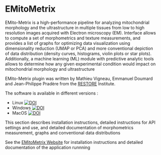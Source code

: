 # EMitoMetrix

EMito-Metrix is a high-performance pipeline for analyzing mitochondrial morphology and the ultrastructure in multiple tissues from low to high resolution images acquired with Electron microscopy (EM). Interface allows to compute a set of morphometrics and texture measurements, and provides a list of graphs for optimizing data visualization using dimensionality reduction (UMAP or PCA) and more conventional depiction of data distribution (density curves, histograms, violin plots or star plots). Additionally, a machine learning (ML) module with predictive analytic tools allows to determine how any given experimental condition would impact on mitochondrial morphology and ultrastructure

EMito-Metrix plugin was written by Mathieu Vigneau, Emmanuel Doumard and Jean-Philippe Pradère from the [RESTORE](https://restore-lab.fr/en/home-en/) Institute.

The software is available in different versions :
- Linux  [![DOI](https://zenodo.org/badge/DOI/10.5281/zenodo.17049894.svg)](https://doi.org/10.5281/zenodo.17049894)
- Windows  [![DOI](https://zenodo.org/badge/DOI/10.5281/zenodo.17049893.svg)](https://doi.org/10.5281/zenodo.17049893)
- MacOS  [![DOI](https://zenodo.org/badge/DOI/10.5281/zenodo.17049887.svg)](https://doi.org/10.5281/zenodo.17049887)


This section describes installation instructions, detailed instructions for API settings and use, and detailed documentation of morphometrics measurement, graphs and conventional data distributions

See the [EMitoMetrix Website](https://www.emitometrix.org/index.html) for installation instructions and detailed documentation of the application runnning

